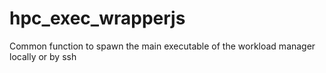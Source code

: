 # hpc_exec_wrapperjs
Common function to spawn the main executable of the workload manager locally or by ssh
